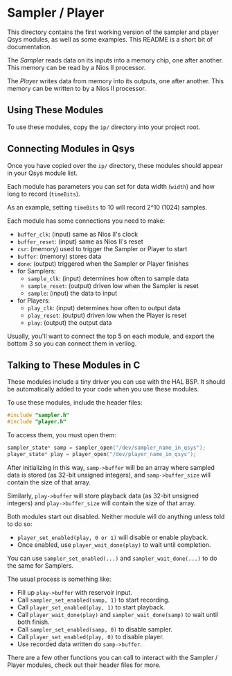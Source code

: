 Sampler / Player
================

This directory contains the first working version of the sampler and
player Qsys modules, as well as some examples. This README is a short
bit of documentation.

The *Sampler* reads data on its inputs into a memory chip, one after
another. This memory can be read by a Nios II processor.

The *Player* writes data from memory into its outputs, one after
another. This memory can be written to by a Nios II processor.

Using These Modules
-------------------

To use these modules, copy the `ip/` directory into your project root.

Connecting Modules in Qsys
--------------------------

Once you have copied over the `ip/` directory, these modules should
appear in your Qsys module list.

Each module has parameters you can set for data width (`width`) and how
long to record (`timeBits`).

As an example, setting `timeBits` to 10 will record 2^10 (1024)
samples.

Each module has some connections you need to make:
    
* `buffer_clk`: (input) same as Nios II's clock
* `buffer_reset`: (input) same as Nios II's reset
* `csr`: (memory) used to trigger the Sampler or Player to start
* `buffer`: (memory) stores data
* `done`: (output) triggered when the Sampler or Player finishes
* for Samplers:
    * `sample_clk`: (input) determines how often to sample data
    * `sample_reset`: (output) driven low when the Sampler is reset
    * `sample`: (input) the data to input
* for Players:
    * `play_clk`: (input) determines how often to output data
    * `play_reset`: (output) driven low when the Player is reset
    * `play`: (output) the output data

Usually, you'll want to connect the top 5 on each module, and export the
bottom 3 so you can connect them in verilog.

Talking to These Modules in C
-----------------------------

These modules include a tiny driver you can use with the HAL BSP. It
should be automatically added to your code when you use these modules.

To use these modules, include the header files:

```c
#include "sampler.h"
#include "player.h"
```

To access them, you must open them:

```c
sampler_state* samp = sampler_open("/dev/sampler_name_in_qsys");
player_state* play = player_open("/dev/player_name_in_qsys");
```

After initializing in this way, `samp->buffer` will be an array where
sampled data is stored (as 32-bit unsigned integers), and
`samp->buffer_size` will contain the size of that array.

Similarly, `play->buffer` will store playback data (as 32-bit unsigned
integers) and `play->buffer_size` will contain the size of that array.

Both modules start out disabled. Neither module will do anything unless
told to do so:

*   `player_set_enabled(play, 0 or 1)` will disable or enable playback.
*   Once enabled, use `player_wait_done(play)` to wait
    until completion.

You can use `sampler_set_enabled(...)` and `sampler_wait_done(...)` to
do the same for Samplers.

The usual process is something like:

*   Fill up `play->buffer` with reservoir input.
*   Call `sampler_set_enabled(samp, 1)` to start recording.
*   Call `player_set_enabled(play, 1)` to start playback.
*   Call `player_wait_done(play)` and `sampler_wait_done(samp)` to
    wait until both finish.
*   Call `sampler_set_enabled(samp, 0)` to disable sampler.
*   Call `player_set_enabled(play, 0)` to disable player.
*   Use recorded data written do `samp->buffer`.

There are a few other functions you can call to interact with the
Sampler / Player modules, check out their header files for more.
